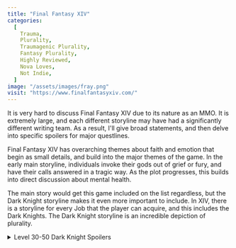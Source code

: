 ```yaml
---
title: "Final Fantasy XIV"
categories:
  [
    Trauma,
    Plurality,
    Traumagenic Plurality,
    Fantasy Plurality,
    Highly Reviewed,
    Nova Loves,
    Not Indie,
  ]
image: "/assets/images/fray.png"
visit: "https://www.finalfantasyxiv.com/"
---
```


It is very hard to discuss Final Fantasy XIV due to its nature as an MMO. It is extremely large, and each different storyline may have had a significantly different writing team. As a result, I'll give broad statements, and then delve into specific spoilers for major questlines.

Final Fantasy XIV has overarching themes about faith and emotion that begin as small details, and build into the major themes of the game. In the early main storyline, individuals invoke their gods out of grief or fury, and have their calls answered in a tragic way. As the plot progresses, this builds into direct discussion about mental health.

The main story would get this game included on the list regardless, but the Dark Knight storyline makes it even more important to include. In XIV, there is a storyline for every Job that the player can acquire, and this includes the Dark Knights. The Dark Knight storyline is an incredible depiction of plurality. 

<details><summary>Level 30-50 Dark Knight Spoilers</summary>In short, in the Dark Knight quest line, the player character becomes plural. This is partially fantasy plurality (as the alters take physical form and were partially caused by magical means), and partially traumagenic plurality (as they were caused by trauma and stress). Though the quest line occasionally pretends to fall into tropes (an "evil" alter), the topic is always handled with grace and respect, and tropes are subverted in system-accurate ways (the "evil" alter is a stubborn Protector archetype). The Dark Knight class may have a grim, darm, edgy aesthetic, but its quest series presents the most thoughtful examination of the player character's stress and trauma, and has an overall positive outlook.</details>